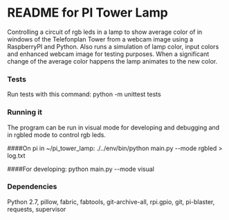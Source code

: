# README for PI Tower Lamp
Controlling a circuit of rgb leds in a lamp to show average color of in windows of the Telefonplan Tower from a webcam image using a RaspberryPI and Python. Also runs a simulation of lamp color, input colors and enhanced webcam image for testing purposes.
When a significant change of the average color happens the lamp animates to the new color.

### Tests
Run tests with this command:
python -m unittest tests

### Running it
The program can be run in visual mode for developing and debugging and in rgbled mode to control rgb leds.

####On pi in ~/pi_tower_lamp:
./../env/bin/python main.py --mode rgbled > log.txt

####For developing:
python main.py --mode visual

### Dependencies
Python 2.7, pillow, fabric, fabtools, git-archive-all, rpi.gpio, git, pi-blaster, requests, supervisor
